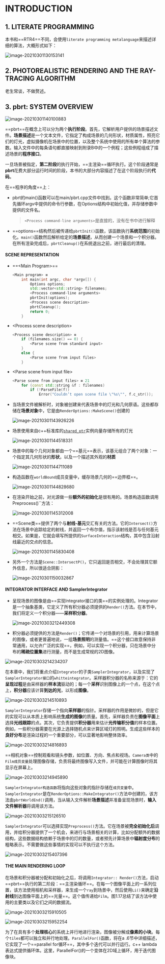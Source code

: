 # INTRODUCTION

## 1. LITERATE PROGRAMMING

本书和==RTR4==不同，会使用`literate programming metalanguage`来描述详细的算法，大概形式如下：

![image-20210301130153141](第一章_INTRODUCTION.assets/image-20210301130153141.png)





## 2. PHOTOREALISTIC RENDERING AND THE RAY-TRACING ALGORITHM

老生常谈，不做赘述。



## 3. pbrt: SYSTEM OVERVIEW

![image-20210301140100883](第一章_INTRODUCTION.assets/image-20210301140100883.png)

==pbrt==在概念上可以分为两个**执行阶段**。首先，它解析用户提供的场景描述文件。**场景描述**是一个文本文件，它指定了构成场景的几何形状，材质属性，照亮它们的灯光，虚拟摄像机在场景中的位置，以及整个系统中使用的所有单个算法的参数。输入文件中的每条语句都直接映射到附录B中的一个例程；这些例程组成了描述场景的**程序接口**。

一旦场景被指定，**第二阶段**的执行开始，==主渲染==循环执行。这个阶段通常是**pbrt**花费大部分运行时间的阶段，本书的大部分内容描述了在这个阶段执行的**代码**。

在==程序的角度==上：

- pbrt的main()函数可以在main/pbrt.cpp文件中找到。这个函数非常简单;它首先循环argv中提供的命令行参数，在Options结构中初始化值，并存储参数中提供的文件名。

    > `<Process command-line arguments>`是直接的，没有在书中进行解释

- ==options==结构然后被传递给`pbrtInit()`函数，该函数执行**系统范围**的初始化。``main()``函数然后解析给定的**场景描述**，从而创建一个场景和一个积分器。在所有渲染完成后，``pbrtCleanup()``在系统退出之前，进行最后的清理。

#### SCENE REPRESENTATION

- ==\<Main Program\>==

    ```c++
    <Main program> ≡
        int main(int argc, char *argv[]) {
            Options options;
            std::vector<std::string> filenames;
            <Process command-line arguments> 
            pbrtInit(options);
            <Process scene description>
            pbrtCleanup();
            return 0;
        }
    ```

- \<Process scene description\>

    ```c++
    <Process scene description> ≡ 
        if (filenames.size() == 0) {
        	<Parse scene from standard input>
        } 
    	else {
       		<Parse scene from input files>
        }
    ```

- \<Parse scene from input file>

    ```c++
    <Parse scene from input files> ≡ 21
    	for (const std::string &f : filenames)
    		if (!ParseFile(f))
    			Error("Couldn’t open scene file \"%s\"", f.c_str());
    
    ```

- 当场景文件被解析时，对象被创建来代表场景中的灯光和几何原语。这些都存储在**场景对象**中，它是由`RenderOptions::MakeScene()`创建的

    ![image-20210301143926226](第一章_INTRODUCTION.assets/image-20210301143926226.png)

- 场景使用来自c++标准库的[`shared_ptr`](https://blog.csdn.net/shaosunrise/article/details/85228823)实例向量存储所有的灯光

    ![image-20210301144518331](第一章_INTRODUCTION.assets/image-20210301144518331.png)

- 场景中的每个几何对象都由一个==基元==表示，该基元组合了两个对象：一个指定其几何形状的**形状**，以及一个描述其外观的**材质**

    ![image-20210301144711089](第一章_INTRODUCTION.assets/image-20210301144711089.png)

- 构造函数在`worldBound`成员变量中，缓存场景几何的==边界框==。

    ![image-20210301144828680](第一章_INTRODUCTION.assets/image-20210301144828680.png)

- 在渲染开始之前，对光源做一些**额外的初始化**是很有用的。场景构造函数调用Preprocess()``方法：

    ![image-20210301145312008](第一章_INTRODUCTION.assets/image-20210301145312008.png)

- ==Scene类==提供了两个与**射线-基元**交汇有关的方法。它的`Intersect()`方法在场景中追踪给定的射线，并返回一个布尔值，指示该射线是否与任何基元相交。如果是，它就会填写所提供的`SurfaceInteraction`结构，其中包含沿射线最近的交点的信息。

    ![image-20210301145830408](第一章_INTRODUCTION.assets/image-20210301145830408.png)

- 另外一个方法是`Scene::IntersectP()`，它只返回是否相交，不会处理其它额外信息，所以很适合阴影：

    ![image-20210301150032867](第一章_INTRODUCTION.assets/image-20210301150032867.png)

#### INTEGRATOR INTERFACE AND SamplerIntegrator

- 呈现场景的图像是由==实现Integrator接口的类==的实例处理的。Integrator是一个抽象基类，它定义了所有积分器必须提供的`Render()`方法。在本节中，我们将定义一个积分器——**采样积分器**。

    ![image-20210303212449308](第一章_INTRODUCTION.assets/image-20210303212449308.png)

- 积分器必须提供的方法是`Render()`；它传递一个对场景的引用，用来计算场景的图像，或者更普遍地说，一组**场景照明**的测量值。==这个接口故意保持非常通用，以允许广泛的实现==，例如，可以实现一个积分器，只在场景中分布的**稀疏位置集**进行测量，而不是生成常规的2D图像。

![image-20210303214234207](第一章_INTRODUCTION.assets/image-20210303214234207.png)

在本章中，我们将重点介绍`Integrator`的子类`SamplerIntegrator`，以及实现了`SamplerIntegrator接口`的`whitteintegrator`。采样器积分器的名称来源于：它的**呈现过程**是由采样器的**样本流**驱动的；每一个**采样**识别图像上的一个点，在这个点上，**积分器**应该计算**到达的光**，以形成**图像**。

![image-20210303214510893](第一章_INTRODUCTION.assets/image-20210303214510893.png)

`SamplerIntegrator`存储一个指向**采样器**的指针。采样器的作用是微妙的，但是它的实现可以从本质上影响系统**生成的图像**的质量。首先，采样器负责在**图像平面**上选择**光线跟踪**的点。其次，它负责提供**积分器**用来估计**光传输积分值**的样本位置。例如，一些积分器需要在光源上选择随机点来计算区域灯的照明。生成这些样本的**良好分布**是渲染过程的一个重要部分，可以显著地影响整体效率。

![image-20210303214816893](第一章_INTRODUCTION.assets/image-20210303214816893.png)

==相机对象==控制观看和镜头参数，如位置、方向、焦点和视场。`Camera类`中的`Film成员变量`处理图像存储，负责将最终图像写入文件，并可能在计算图像时将其显示在屏幕上。

![image-20210303214945890](第一章_INTRODUCTION.assets/image-20210303214945890.png)

`SamplerIntegrator构造函数`将指向这些对象的指针存储在`成员变量`中。`SamplerIntegrator`是在`RenderOptions::MakeIntegrator()`方法中创建的，该方法由`pbrtWorldEnd()`调用，当从输入文件解析**场景描述**并准备呈现场景时，**输入文件解析器**将调用该方法。

![image-20210303215126510](第一章_INTRODUCTION.assets/image-20210303215126510.png)

`SamplerIntegrator`可以选择实现`Preprocess()`方法。它在场景被**完全初始化后**调用，并给积分器提供了一个机会，来进行与场景相关的计算，比如分配额外的数据结构，这些数据结构依赖于场景中的灯的数量，或者预先计算场景中**辐射度分布**的粗略表示。不需要做这些事情的实现可以不执行这个方法。

![image-20210303215407396](第一章_INTRODUCTION.assets/image-20210303215407396.png)

#### THE MAIN RENDERING LOOP

在场景和积分器被分配和初始化之后，将调用`Integrator:: Render()`方法，启动==pbrt==执行的第二阶段：==主渲染循环==。在每一个图像平面上的一系列位置，该方法使用相机和采样器，来生成一个`ray`到场景中，然后使用`Li()`来确定**沿射线**到达图像平面上的==光量==。这个值传递给`Film`。图1.17总结了该方法中使用的主要类以及它们之间的数据流。

![image-20210303215910505](第一章_INTRODUCTION.assets/image-20210303215910505.png)

![image-20210303215952254](第一章_INTRODUCTION.assets/image-20210303215952254.png)

为了在具有多个**处理核心**的系统上并行地进行渲染，图像被分解成**像素的小块**。每个`tiles`都可以独立和并行地处理。`ParallelFor()`函数，将在a .6节中详细描述，它实现了一个==parallel for循环==，其中多个迭代可以并行运行。c++ lambda表达式提供循环体。这里，ParallelFor()的一个变体在2D域上循环，用于迭代图像块。